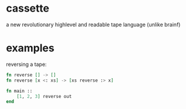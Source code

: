 # cassette
 a new revolutionary highlevel and readable tape language (unlike brainf)

# examples

reversing a tape:
```elixir
fn reverse [] -> [] 
fn reverse [x <: xs] -> [xs reverse :> x] 

fn main ::
    [1, 2, 3] reverse out
end
```
